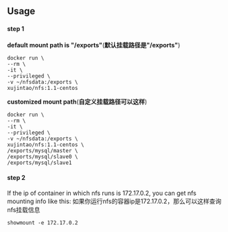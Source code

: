 ## Usage

#### step 1
**default mount path is "/exports"**(**默认挂载路径是"/exports"**)
```
docker run \
--rm \
-it \
--privileged \
-v ~/nfsdata:/exports \
xujintao/nfs:1.1-centos
```
**customized mount path**(**自定义挂载路径可以这样**)
```
docker run \
--rm \
-it \
--privileged \
-v ~/nfsdata:/exports \
xujintao/nfs:1.1-centos \
/exports/mysql/master \
/exports/mysql/slave0 \
/exports/mysql/slave1
```

#### step 2
If the ip of container in which nfs runs is 172.17.0.2, you can get nfs mounting info like this:
如果你运行nfs的容器ip是172.17.0.2，那么可以这样查询nfs挂载信息
```
showmount -e 172.17.0.2
```
